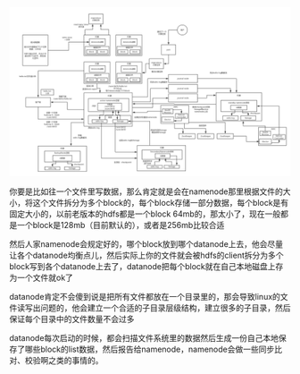 
![](04_hdfs整体架构原理(7).png)

你要是比如往一个文件里写数据，那么肯定就是会在namenode那里根据文件的大小，将这个文件拆分为多个block的，每个block存储一部分数据，每个block是有固定大小的，以前老版本的hdfs都是一个block 64mb的，那太小了，现在一般都是一个block是128mb（目前默认的），或者是256mb比较合适

然后人家namenode会规定好的，哪个block放到哪个datanode上去，他会尽量让各个datanode均衡点儿，然后实际上你的文件就会被hdfs的client拆分为多个block写到各个datanode上去了，datanode把每个block就在自己本地磁盘上存为一个文件就ok了

datanode肯定不会傻到说是把所有文件都放在一个目录里的，那会导致linux的文件读写出问题的，他会建立一个合适的子目录层级结构，建立很多的子目录，然后保证每个目录中的文件数量不会过多

datanode每次启动的时候，都会扫描文件系统里的数据然后生成一份自己本地保存了哪些block的list数据，然后报告给namenode，namenode会做一些同步比对、校验啊之类的事情的。



